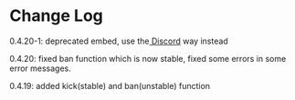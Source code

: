 # Change Log

0.4.20-1: deprecated embed, use the[ Discord](interacting-with-discord.js/discord.md) way instead

0.4.20: fixed ban function which is now stable, fixed some errors in some error messages.

0.4.19: added kick\(stable\) and ban\(unstable\) function

